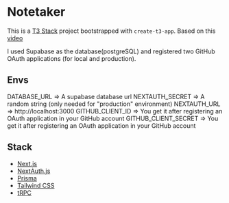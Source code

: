 # Notetaker

This is a [T3 Stack](https://create.t3.gg/) project bootstrapped with `create-t3-app`. Based on this [video](https://www.youtube.com/watch?v=J1gzN1SAhyM)

I used Supabase as the database(postgreSQL) and registered two GitHub OAuth applications (for local and production).

## Envs

DATABASE_URL => A supabase database url
NEXTAUTH_SECRET => A random string (only needed for "production" environment)
NEXTAUTH_URL => http://localhost:3000
GITHUB_CLIENT_ID => You get it after registering an OAuth application in your GitHub account
GITHUB_CLIENT_SECRET => You get it after registering an OAuth application in your GitHub account

## Stack

- [Next.js](https://nextjs.org)
- [NextAuth.js](https://next-auth.js.org)
- [Prisma](https://prisma.io)
- [Tailwind CSS](https://tailwindcss.com)
- [tRPC](https://trpc.io)
